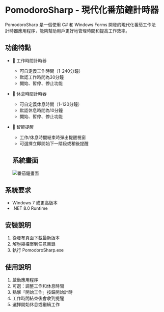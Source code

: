 # PomodoroSharp - 現代化番茄鐘計時器

PomodoroSharp 是一個使用 C# 和 Windows Forms 開發的現代化番茄工作法計時器應用程序，能夠幫助用戶更好地管理時間和提高工作效率。

## 功能特點

- 🎯 工作時間計時器
  - 可自定義工作時間（1-240分鐘）
  - 默認工作時間為30分鐘
  - 開始、暫停、停止功能

- 🌟 休息時間計時器
  - 可自定義休息時間（1-120分鐘）
  - 默認休息時間為10分鐘
  - 開始、暫停、停止功能

- 📢 智能提醒
  - 工作/休息時間結束時彈出提醒視窗
  - 可選擇立即開始下一階段或稍後提醒
 
  ## 系統畫面
  ![番茄鐘畫面](https://github.com/user-attachments/assets/3f72455e-14b1-4ee4-8834-b40c6c744198)


## 系統要求

- Windows 7 或更高版本
- .NET 8.0 Runtime

## 安裝說明

1. 從發布頁面下載最新版本
2. 解壓縮檔案到任意目錄
3. 執行 PomodoroSharp.exe

## 使用說明

1. 啟動應用程序
2. 可選：調整工作和休息時間
3. 點擊「開始工作」按鈕開始計時
4. 工作時間結束後會收到提醒
5. 選擇開始休息或繼續工作

